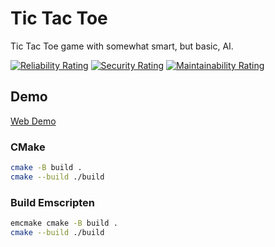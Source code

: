 # Tic Tac Toe

Tic Tac Toe game with somewhat smart, but basic, AI.

[![Reliability Rating](https://sonarcloud.io/api/project_badges/measure?project=AdsGames_tic-tac-toe&metric=reliability_rating)](https://sonarcloud.io/summary/new_code?id=AdsGames_tic-tac-toe)
[![Security Rating](https://sonarcloud.io/api/project_badges/measure?project=AdsGames_tic-tac-toe&metric=security_rating)](https://sonarcloud.io/summary/new_code?id=AdsGames_tic-tac-toe)
[![Maintainability Rating](https://sonarcloud.io/api/project_badges/measure?project=AdsGames_tic-tac-toe&metric=sqale_rating)](https://sonarcloud.io/summary/new_code?id=AdsGames_tic-tac-toe)

## Demo

[Web Demo](https://adsgames.github.io/tic-tac-toe/)

### CMake

```bash
cmake -B build .
cmake --build ./build
```

### Build Emscripten

```bash
emcmake cmake -B build .
cmake --build ./build
```

